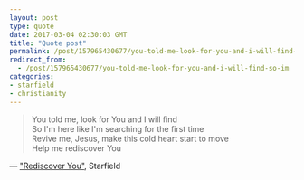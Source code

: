 ```yaml
---
layout: post
type: quote
date: 2017-03-04 02:30:03 GMT
title: "Quote post"
permalink: /post/157965430677/you-told-me-look-for-you-and-i-will-find-so-im
redirect_from: 
  - /post/157965430677/you-told-me-look-for-you-and-i-will-find-so-im
categories:
- starfield
- christianity
---
```

<blockquote>You told me, look for You and I will find<br/>
So I'm here like I'm searching for the first time<br/>
Revive me, Jesus, make this cold heart start to move<br/>
Help me rediscover You</blockquote>

 — <a href="https://youtu.be/mglLdDk741g">"Rediscover You"</a>, Starfield